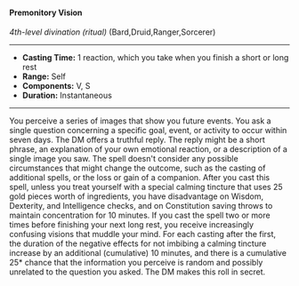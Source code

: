 #### Premonitory Vision
*4th-level divination* *(ritual)* (Bard,Druid,Ranger,Sorcerer)
___
- **Casting Time:** 1 reaction, which you take when you finish a short or long rest
- **Range:** Self
- **Components:** V, S
- **Duration:** Instantaneous
---
You perceive a series of images that show you future
events. You ask a single question concerning a
specific goal, event, or activity to occur within seven
days. The DM offers a truthful reply. The reply
might be a short phrase, an explanation of your own
emotional reaction, or a description of a single
image you saw.
The spell doesn't consider any possible
circumstances that might change the outcome, such
as the casting of additional spells, or the loss or gain
of a companion.
After you cast this spell, unless you treat yourself
with a special calming tincture that uses 25 gold
pieces worth of ingredients, you have disadvantage
on Wisdom, Dexterity, and Intelligence checks, and
on Constitution saving throws to maintain
concentration for 10 minutes.
If you cast the spell two or more times before
finishing your next long rest, you receive
increasingly confusing visions that muddle your
mind. For each casting after the first, the duration
of the negative effects for not imbibing a calming
tincture increase by an additional (cumulative) 10
minutes, and there is a cumulative 25* chance that
the information you perceive is random and
possibly unrelated to the question you asked. The
DM makes this roll in secret.
